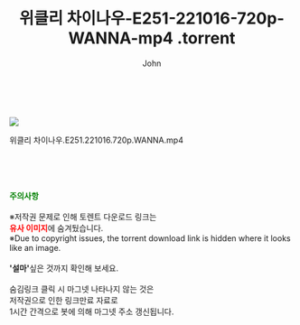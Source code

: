 ﻿---
layout: post
title:  "                   위클리 차이나우-E251-221016-720p-WANNA-mp4                .torrent"
author: John
categories: [ TV ]
tags: [  ]
image: https://torrentrj58.com/uploadfile/full/80cd28441e9ae100d0b87b1f8068d1071efafddd.jpg 
description: "                   위클리 차이나우-E251-221016-720p-WANNA-mp4                 torrent 정보 공유"
toc: true
toc_sticky: true
---

<br>
<p><img src="https://torrentrj58.com/uploadfile/full/80cd28441e9ae100d0b87b1f8068d1071efafddd.jpg"/></p>
 위클리 차이나우.E251.221016.720p.WANNA.mp4    
    
<br><br><br>
<p data-ke-size="size16"><b><span style="color: green;">주의사항</span></b><br /><br />※저작권 문제로 인해 토렌트 다운로드 링크는<br /><b><span style="color: red;">유사 이미지</span></b>에 숨겨뒀습니다.<br />※Due to copyright issues, the torrent download link is hidden where it looks like an image.<br /><br /><b>'설마'</b>싶은 것까지 확인해 보세요.<br /><br />숨김링크 클릭 시 마그넷 나타나지 않는 것은<br />저작권으로 인한 링크만료 자료로<br />1시간 간격으로 봇에 의해 마그넷 주소 갱신됩니다.</p>
